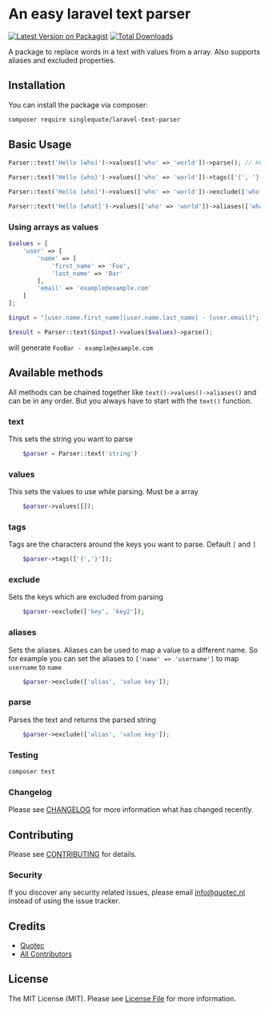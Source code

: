 # An easy laravel text parser

[![Latest Version on Packagist](https://img.shields.io/packagist/v/singlequote/laravel-text-parser.svg?style=flat-square)](https://packagist.org/packages/singlequote/laravel-text-parser)
[![Total Downloads](https://img.shields.io/packagist/dt/singlequote/laravel-text-parser.svg?style=flat-square)](https://packagist.org/packages/singlequote/laravel-text-parser)


A package to replace words in a text with values from a array. Also supports aliases and excluded properties.

## Installation

You can install the package via composer:

```bash
composer require singlequote/laravel-text-parser
```

## Basic Usage

``` php
Parser::text('Hello [who]')->values(['who' => 'world'])->parse(); // Hello world

Parser::text('Hello {who}')->values(['who' => 'world'])->tags(['{', '}'])->parse(); // Hello world

Parser::text('Hello [who]')->values(['who' => 'world'])->exclude(['who'])->parse(); // Hello [who]

Parser::text('Hello [what]')->values(['who' => 'world'])->aliases(['what' => 'who'])->parse(); // Hello world
```


### Using arrays as values

```php
$values = [
    'user' => [
        'name' => [
            'first_name' => 'Foo',
            'last_name' => 'Bar'
        ],
        'email' => 'example@example.com'
    ]
];

$input = "[user.name.first_name][user.name.last_name] - [user.email]";

$result = Parser::text($input)->values($values)->parse();
```

will generate `FooBar - example@example.com`


## Available methods

All methods can be chained together like `text()->values()->aliases()` and can be in any order.
But you always have to start with the `text()` function.

### text
This sets the string you want to parse
``` php
    $parser = Parser::text('string')
```

### values
This sets the values to use while parsing. Must be a array
``` php
    $parser->values([]);
```

### tags
Tags are the characters around the keys you want to parse. Default `[` and `]`
``` php
    $parser->tags(['{','}']);
```

### exclude
Sets the keys which are excluded from parsing
``` php
    $parser->exclude(['key', 'key2']);
```

### aliases
Sets the aliases. Aliases can be used to map a value to a different name. 
So for example you can set the aliases to `['name' => 'username']` to map `username` to `name`
``` php
    $parser->exclude(['alias', 'value key']);
```

### parse
Parses the text and returns the parsed string
``` php
    $parser->exclude(['alias', 'value key']);
```

### Testing

``` bash
composer test
```

### Changelog

Please see [CHANGELOG](CHANGELOG.md) for more information what has changed recently.

## Contributing

Please see [CONTRIBUTING](CONTRIBUTING.md) for details.

### Security

If you discover any security related issues, please email info@quotec.nl instead of using the issue tracker.


## Credits

- [Quotec](https://github.com/SingleQuote)
- [All Contributors](../../contributors)


## License

The MIT License (MIT). Please see [License File](LICENSE.md) for more information.
